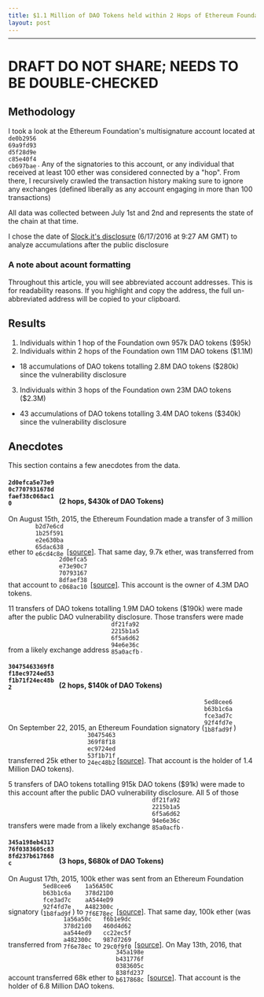 ```yaml
---
title: $1.1 Million of DAO Tokens held within 2 Hops of Ethereum Foundation; $280k Accumulated Since DAO Disclosure
layout: post
---
```


<style>
  code{
    display: inline-block;
    max-width: 60px;
    overflow: hidden;
    text-overflow: ellipsis;
    margin-bottom: -6px;
  }

  h4 code{max-width: 100px}

  li ul{padding-left:20px}
</style>

------------

# DRAFT DO NOT SHARE; NEEDS TO BE DOUBLE-CHECKED

<!--

I'd like to take this opportunity to ask the Foundation to commit to the following:

1. Prohibit employees from promoting or endorsing 3rd-party dapps such as the DAO
2. Step back from the DAO and allow the community to spearhead any DAO specific forks.
3. Have all employees disclose their DAO token holdings before any hardfork vote
4. Put an immediate prohibition on the purchase of DAO tokens by employees

If it is true that the community supports and endorses a DAO specific fork, allow the community to develop and implement it. Foundation members should have never involved themselves in the DAO, and it is a mistake for the Foundation to continue to deepen their involvement.

-->

## Methodology

I took a look at the Ethereum Foundation's multisignature account located at `de0b295669a9fd93d5f28d9ec85e40f4cb697bae`. Any of the signatories to this account, or any individual that received at least 100 ether was considered connected by a "hop". From there, I recursively crawled the transaction history making sure to ignore any exchanges (defined liberally as any account engaging in more than 100 transactions)

All data was collected between July 1st and 2nd and represents the state of the chain at that time.

I chose the date of [Slock.it's disclosure](https://blog.slock.it/dao-security-advisory-live-updates-2a0a42a2d07b) (6/17/2016 at 9:27 AM GMT) to analyze accumulations after the public disclosure

### A note about acount formatting

Throughout this article, you will see abbreviated account addresses. This is for readability reasons. If you highlight and copy the address, the full un-abbreviated address will be copied to your clipboard.

## Results

1. Individuals within 1 hop of the Foundation own 957k DAO tokens ($95k)
2. Individuals within 2 hops of the Foundation own 11M DAO tokens ($1.1M)
  * 18 accumulations of DAO tokens totalling 2.8M DAO tokens ($280k) since the vulnerability disclosure
3. Individuals within 3 hops of the Foundation own 23M DAO tokens ($2.3M)
  * 43 accumulations of DAO tokens totalling 3.4M DAO tokens ($340k) since the vulnerability disclosure


## Anecdotes

This section contains a few anecdotes from the data.

#### `2d0efca5e73e90c7707931678dfaef38c068ac10` (2 hops, $430k of DAO Tokens)

On August 15th, 2015, the Ethereum Foundation made a transfer of 3 million ether to `b2d7e6cd1b25f591e2e630ba65dac638e6cd4c8e` [[source]](https://live.ether.camp/transaction/a0de5046066e0b03b42ec96a98fdc816ec4d0e6fb339d69ea5765d18a549eb28). That same day, 9.7k ether, was transferred from that account to `2d0efca5e73e90c7707931678dfaef38c068ac10` [[source]](https://live.ether.camp/transaction/2dbae9b871f6beb1b4921e3a2653c42c2f0f293916ea0575a0ec2d54879efa0d). This account is the owner of  4.3M DAO tokens.

11 transfers of DAO tokens totalling 1.9M DAO tokens ($190k) were made after the public DAO vulnerability disclosure. Those transfers were made from a likely exchange address `df21fa922215b1a56f5a6d6294e6e36c85a0acfb`.

#### `30475463369f8f18ec9724ed53f1b71f24ec48b2` (2 hops, $140k of DAO Tokens)

On September 22, 2015, an Ethereum Foundation signatory (`5ed8cee6b63b1c6afce3ad7c92f4fd7e1b8fad9f`) transferred 25k ether to `30475463369f8f18ec9724ed53f1b71f24ec48b2`[[source]](https://live.ether.camp/transaction/194f36f26f26500a210e35f3ea689c5c5019c0ddbc0d4ad49b4141f895e78227). That account is the holder of 1.4 Million DAO tokens).

5 transfers of DAO tokens totalling 915k DAO tokens ($91k) were made to this account after the public DAO vulnerability disclosure. All 5 of those transfers were made from a likely exchange `df21fa922215b1a56f5a6d6294e6e36c85a0acfb`.

#### `345a198eb431776f0383605c838fd237b617868c` (3 hops, $680k of DAO Tokens)
On August 17th, 2015, 100k ether was sent from an Ethereum Foundation signatory (`5ed8cee6b63b1c6afce3ad7c92f4fd7e1b8fad9f`) to `1a56A50C378d21D0aA544eD9A482300c7f6E78ec` [[source]](https://live.ether.camp/transaction/120879fd8f289917817b1d43aff0df6f9b3bd40a63abc25021dc947a715c2e0e). That same day, 100k ether (was transferred from `1a56a50c378d21d0aa544ed9a482300c7f6e78ec` to `f6b1e9dc460d4d62cc22ec5f987d726929c0f9f0` [[source]](https://live.ether.camp/transaction/60c7aa72f38fceef298d679be319f9be17398c3a454cc845e5a5f550c45e337e). On May 13th, 2016, that account transferred 68k ether to `345a198eb431776f0383605c838fd237b617868c` [[source]](https://live.ether.camp/transaction/0bb7e815915fa93f49ab50f2d275a4ea030d698f6b7017a8b3098d720c054268). That account is the holder of 6.8 Million DAO tokens.
